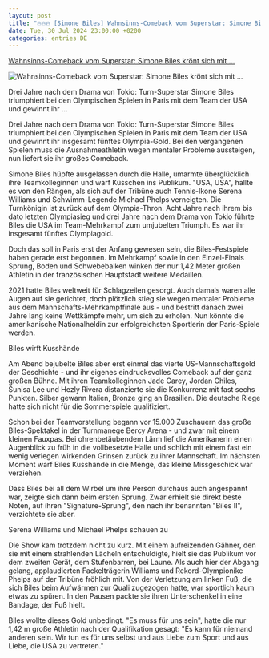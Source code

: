 ```yaml
---
layout: post
title: "🔥🔥🔥 [Simone Biles] Wahnsinns-Comeback vom Superstar: Simone Biles krönt sich mit ..."
date: Tue, 30 Jul 2024 23:00:00 +0200
categories: entries DE
---
```

[Wahnsinns-Comeback vom Superstar: Simone Biles krönt sich mit ...](https://www.n-tv.de/sport/olympia/Wahnsinns-Comeback-vom-Superstar-Simone-Biles-kroent-sich-mit-US-Team-wieder-zur-Turn-Koenigin-article25126222.html)

![Wahnsinns-Comeback vom Superstar: Simone Biles krönt sich mit ...](https://bilder1.n-tv.de/img/incoming/crop25126168/49813248-cImg_16_9-w1200/imago1047983724h.jpg)

Drei Jahre nach dem Drama von Tokio: Turn-Superstar Simone Biles triumphiert bei den Olympischen Spielen in Paris mit dem Team der USA und gewinnt ihr ...

Drei Jahre nach dem Drama von Tokio: Turn-Superstar Simone Biles triumphiert bei den Olympischen Spielen in Paris mit dem Team der USA und gewinnt ihr insgesamt fünftes Olympia-Gold. Bei den vergangenen Spielen muss die Ausnahmeathletin wegen mentaler Probleme aussteigen, nun liefert sie ihr großes Comeback.

Simone Biles hüpfte ausgelassen durch die Halle, umarmte überglücklich ihre Teamkolleginnen und warf Küsschen ins Publikum. "USA, USA", hallte es von den Rängen, als sich auf der Tribüne auch Tennis-Ikone Serena Williams und Schwimm-Legende Michael Phelps verneigten. Die Turnkönigin ist zurück auf dem Olympia-Thron. Acht Jahre nach ihrem bis dato letzten Olympiasieg und drei Jahre nach dem Drama von Tokio führte Biles die USA im Team-Mehrkampf zum umjubelten Triumph. Es war ihr insgesamt fünftes Olympiagold.

Doch das soll in Paris erst der Anfang gewesen sein, die Biles-Festspiele haben gerade erst begonnen. Im Mehrkampf sowie in den Einzel-Finals Sprung, Boden und Schwebebalken winken der nur 1,42 Meter großen Athletin in der französischen Hauptstadt weitere Medaillen.

2021 hatte Biles weltweit für Schlagzeilen gesorgt. Auch damals waren alle Augen auf sie gerichtet, doch plötzlich stieg sie wegen mentaler Probleme aus dem Mannschafts-Mehrkampffinale aus - und bestritt danach zwei Jahre lang keine Wettkämpfe mehr, um sich zu erholen. Nun könnte die amerikanische Nationalheldin zur erfolgreichsten Sportlerin der Paris-Spiele werden.

Biles wirft Kusshände

Am Abend bejubelte Biles aber erst einmal das vierte US-Mannschaftsgold der Geschichte - und ihr eigenes eindrucksvolles Comeback auf der ganz großen Bühne. Mit ihren Teamkolleginnen Jade Carey, Jordan Chiles, Sunisa Lee und Hezly Rivera distanzierte sie die Konkurrenz mit fast sechs Punkten. Silber gewann Italien, Bronze ging an Brasilien. Die deutsche Riege hatte sich nicht für die Sommerspiele qualifiziert.

Schon bei der Teamvorstellung begann vor 15.000 Zuschauern das große Biles-Spektakel in der Turnmanege Bercy Arena - und zwar mit einem kleinen Fauxpas. Bei ohrenbetäubendem Lärm lief die Amerikanerin einen Augenblick zu früh in die vollbesetzte Halle und schlich mit einem fast ein wenig verlegen wirkenden Grinsen zurück zu ihrer Mannschaft. Im nächsten Moment warf Biles Kusshände in die Menge, das kleine Missgeschick war verziehen.

Dass Biles bei all dem Wirbel um ihre Person durchaus auch angespannt war, zeigte sich dann beim ersten Sprung. Zwar erhielt sie direkt beste Noten, auf ihren "Signature-Sprung", den nach ihr benannten "Biles II", verzichtete sie aber.

Serena Williams und Michael Phelps schauen zu

Die Show kam trotzdem nicht zu kurz. Mit einem aufreizenden Gähner, den sie mit einem strahlenden Lächeln entschuldigte, hielt sie das Publikum vor dem zweiten Gerät, dem Stufenbarren, bei Laune. Als auch hier der Abgang gelang, applaudierten Fackelträgerin Williams und Rekord-Olympionike Phelps auf der Tribüne fröhlich mit. Von der Verletzung am linken Fuß, die sich Biles beim Aufwärmen zur Quali zugezogen hatte, war sportlich kaum etwas zu spüren. In den Pausen packte sie ihren Unterschenkel in eine Bandage, der Fuß hielt.

Biles wollte dieses Gold unbedingt. "Es muss für uns sein", hatte die nur 1,42 m große Athletin nach der Qualifikation gesagt: "Es kann für niemand anderen sein. Wir tun es für uns selbst und aus Liebe zum Sport und aus Liebe, die USA zu vertreten."

